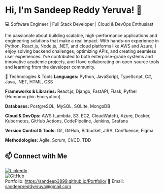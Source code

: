 # Hi, I'm Sandeep Reddy Yeruva! 👋

💻 Software Engineer | Full Stack Developer | Cloud & DevOps Enthusiast  

I'm passionate about building scalable, high-performance applications and engineering solutions that make a real impact. With hands-on experience in Python, React.js, Node.js, .NET, and cloud platforms like AWS and Azure, I enjoy solving backend challenges, optimizing APIs, and creating seamless user experiences. I’ve contributed to both enterprise-grade systems and innovative academic projects, and I love collaborating on open-source tools and learning from the developer community.

🔧 Technologies & Tools
**Languages:** Python, JavaScript, TypeScript, C#, Java, .NET, HTML, CSS

**Frameworks & Libraries:** React.js, Django, FastAPI, Flask, Pyfhel (Homomorphic Encryption)

**Databases:** PostgreSQL, MySQL, SQLite, MongoDB

**Cloud & DevOps:** AWS (Lambda, S3, EC2, CloudWatch), Azure, Docker, Kubernetes, GitHub Actions, CodePipeline, Jenkins, Grafana

**Version Control & Tools:** Git, GitHub, Bitbucket, JIRA, Confluence, Figma

**Methodologies:** Agile, Scrum, CI/CD, TDD

## 📫 Connect with Me  
[![LinkedIn](https://img.shields.io/badge/LinkedIn-blue?style=flat&logo=linkedin)](https://www.linkedin.com/in/sandeep-reddy-yeruva-774a26209/)  
[![GitHub](https://img.shields.io/badge/GitHub-black?style=flat&logo=github)](https://github.com/Sandeep3899)  
Portfolio: https://sandeep3899.github.io/Portfolio/
📩 Email: sandeepreddyeruva@gmail.com  
